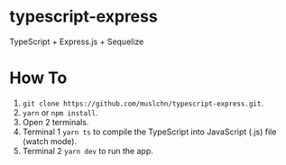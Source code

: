 # typescript-express
TypeScript + Express.js + Sequelize

# How To
1. `git clone https://github.com/muslchn/typescript-express.git`.
2. `yarn` or `npm install`.
3. Open 2 terminals.
4. Terminal 1 `yarn ts` to compile the TypeScript into JavaScript (.js) file (watch mode).
5. Terminal 2 `yarn dev` to run the app.